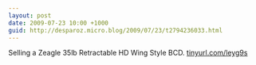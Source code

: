 ```yaml
---
layout: post
date: 2009-07-23 10:00 +1000
guid: http://desparoz.micro.blog/2009/07/23/t2794236033.html
---
```

Selling a Zeagle 35lb Retractable HD Wing Style BCD. [tinyurl.com/leyg9s](http://tinyurl.com/leyg9s)
